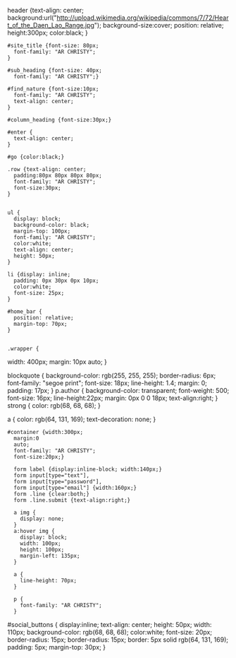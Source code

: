 

header {text-align: center;
      background:url("http://upload.wikimedia.org/wikipedia/commons/7/72/Heart_of_the_Daen_Lao_Range.jpg");
      background-size:cover;
      position: relative;
      height:300px;
      color:black;
    }
    
    #site_title {font-size: 80px;
      font-family: "AR CHRISTY";
    }

    #sub_heading {font-size: 40px;
      font-family: "AR CHRISTY";}

    #find_nature {font-size:10px;
      font-family: "AR CHRISTY";
      text-align: center;
    }

    #column_heading {font-size:30px;}

    #enter {
      text-align: center;
    }

    #go {color:black;}

    .row {text-align: center;
      padding:80px 80px 80px 80px;
      font-family: "AR CHRISTY";
      font-size:30px;
    }


    ul {
      display: block;
      background-color: black;
      margin-top: 100px;
      font-family: "AR CHRISTY";
      color:white;
      text-align: center;
      height: 50px;
    }

    li {display: inline;
      padding: 0px 30px 0px 10px;
      color:white;
      font-size: 25px;
    }

    #home_bar {
      position: relative;
      margin-top: 70px;
    }


    .wrapper {
  width: 400px;
  margin: 10px auto;
}

blockquote {
  background-color: rgb(255, 255, 255);
  border-radius: 6px;
  font-family: "segoe print";
  font-size: 18px;
  line-height: 1.4;
  margin: 0;
  padding: 17px;
}
p.author {
  background-color: transparent;
  font-weight: 500;
  font-size: 16px;
  line-height:22px;
  margin: 0px 0 0 18px;
  text-align:right;
}
strong {
  color: rgb(68, 68, 68);
}

a {
  color: rgb(64, 131, 169);
  text-decoration: none;
}
    
    #container {width:300px;
      margin:0
      auto;
      font-family: "AR CHRISTY";
      font-size:20px;}

      form label {display:inline-block; width:140px;}
      form input[type="text"],
      form input[type="password"],
      form input[type="email"] {width:160px;}
      form .line {clear:both;}
      form .line.submit {text-align:right;}

      a img {
        display: none;
      }
      a:hover img {
        display: block;
        width: 100px;
        height: 100px;
        margin-left: 135px;
      }
      
      a {
        line-height: 70px;
      }
      
      p {
        font-family: "AR CHRISTY";
      }

   #social_buttons {
      display:inline;
      text-align: center;
      height: 50px;
      width: 110px;
      background-color: rgb(68, 68, 68);
      color:white;
      font-size: 20px;
      border-radius: 15px;
      border-radius: 15px;
      border: 5px solid rgb(64, 131, 169);
      padding: 5px;
      margin-top: 30px;
      }

